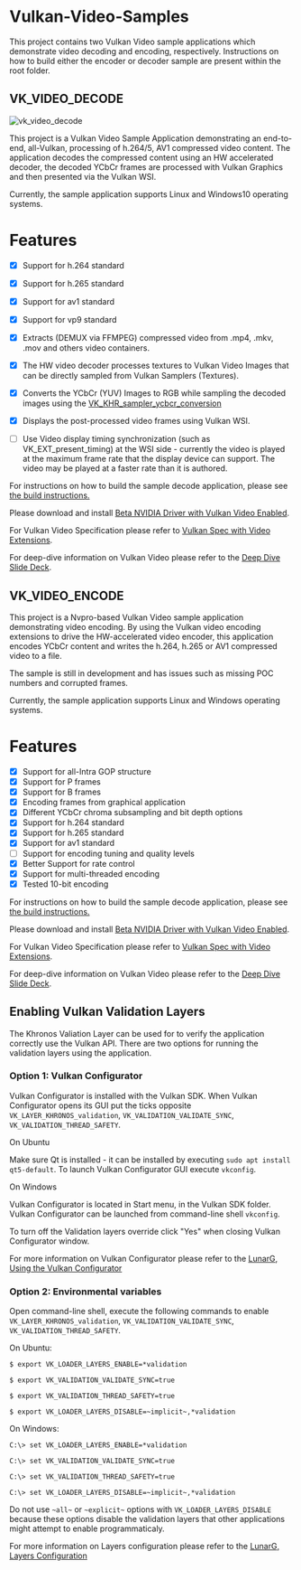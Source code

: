 # Vulkan-Video-Samples

This project contains two Vulkan Video sample applications which demonstrate video decoding and encoding, respectively. Instructions on how to build either the encoder or decoder sample are present within the root folder.

## VK_VIDEO_DECODE

![vk_video_decode](vk_video_decoder/doc/VideoDecode.png)


This project is a Vulkan Video Sample Application demonstrating an end-to-end, all-Vulkan, processing of h.264/5, AV1 compressed video content. The application decodes the compressed content using an HW accelerated decoder, the decoded YCbCr frames are processed with Vulkan Graphics and then presented via the Vulkan WSI.

Currently, the sample application supports Linux and Windows10 operating systems.


Features
========
- [x] Support for h.264 standard
- [x] Support for h.265 standard
- [x] Support for av1 standard
- [x] Support for vp9 standard
- [x] Extracts (DEMUX via FFMPEG) compressed video from .mp4, .mkv, .mov and others video containers.
- [x] The HW video decoder processes textures to Vulkan Video Images that can be directly sampled from Vulkan Samplers (Textures).
- [x] Converts the YCbCr (YUV) Images to RGB while sampling the decoded images using the [VK_KHR_sampler_ycbcr_conversion](https://www.khronos.org/registry/vulkan/specs/1.2-extensions/man/html/VK_KHR_sampler_ycbcr_conversion.html)
- [x] Displays the post-processed video frames using Vulkan WSI.
- [ ] Use Video display timing synchronization (such as VK_EXT_present_timing) at the WSI side - currently the video is played at the maximum frame rate that the display device can support. The video may be played at a faster rate than it is authored.


For instructions on how to build the sample decode application, please see [the build instructions.](https://github.com/KhronosGroup/Vulkan-Video-Samples/blob/main/BUILD.md)

Please download and install [Beta NVIDIA Driver with Vulkan Video Enabled](https://developer.nvidia.com/vulkan-driver).

For Vulkan Video Specification please refer to [Vulkan Spec with Video Extensions](https://www.khronos.org/registry/vulkan/specs/1.2-extensions/html/vkspec.html).

For deep-dive information on Vulkan Video please refer to the [Deep Dive Slide Deck](https://www.khronos.org/assets/uploads/apis/Vulkan-Video-Deep-Dive-Apr21.pdf).

## VK_VIDEO_ENCODE

This project is a Nvpro-based Vulkan Video sample application demonstrating video encoding. By using the Vulkan video encoding extensions to drive the HW-accelerated video encoder, this application encodes YCbCr content and writes the h.264, h.265 or AV1 compressed video to a file.

The sample is still in development and has issues such as missing POC numbers and corrupted frames.

Currently, the sample application supports Linux and Windows operating systems.

Features
========

- [x] Support for all-Intra GOP structure
- [x] Support for P frames
- [x] Support for B frames
- [x] Encoding frames from graphical application
- [x] Different YCbCr chroma subsampling and bit depth options
- [x] Support for h.264 standard
- [x] Support for h.265 standard
- [x] Support for av1 standard
- [ ] Support for encoding tuning and quality levels
- [x] Better Support for rate control
- [x] Support for multi-threaded encoding
- [x] Tested 10-bit encoding

For instructions on how to build the sample decode application, please see [the build instructions.](https://github.com/KhronosGroup/Vulkan-Video-Samples/blob/main/BUILD.md)

Please download and install [Beta NVIDIA Driver with Vulkan Video Enabled](https://developer.nvidia.com/vulkan-driver).

For Vulkan Video Specification please refer to [Vulkan Spec with Video Extensions](https://www.khronos.org/registry/vulkan/specs/1.3-extensions/html/vkspec.html).

For deep-dive information on Vulkan Video please refer to the [Deep Dive Slide Deck](https://www.khronos.org/assets/uploads/apis/Vulkan-Video-Deep-Dive-Apr21.pdf).

## Enabling Vulkan Validation Layers

The Khronos Valiation Layer can be used for to verify the application correctly use the Vulkan API. There are two options for running the validation layers using the application.

### Option 1: Vulkan Configurator

Vulkan Configurator is installed with the Vulkan SDK. When Vulkan Configurator opens its GUI put the ticks opposite `VK_LAYER_KHRONOS_validation`, `VK_VALIDATION_VALIDATE_SYNC`, `VK_VALIDATION_THREAD_SAFETY`.

On Ubuntu

Make sure Qt is installed - it can be installed by executing `sudo apt install qt5-default`. To launch Vulkan Configurator GUI execute `vkconfig`.

On Windows

Vulkan Configurator is located in Start menu, in the Vulkan SDK folder. Vulkan Configurator can be launched from command-line shell `vkconfig`.

To turn off the Validation layers override click "Yes" when closing Vulkan Configurator window.

For more information on Vulkan Configurator please refer to the [LunarG, Using the Vulkan Configurator](https://vulkan.lunarg.com/doc/sdk/1.3.290.0/windows/vkconfig.html)

### Option 2: Environmental variables

Open command-line shell, execute the following commands to enable `VK_LAYER_KHRONOS_validation`, `VK_VALIDATION_VALIDATE_SYNC`, `VK_VALIDATION_THREAD_SAFETY`.

On Ubuntu:

`$ export VK_LOADER_LAYERS_ENABLE=*validation`

`$ export VK_VALIDATION_VALIDATE_SYNC=true`

`$ export VK_VALIDATION_THREAD_SAFETY=true`

`$ export VK_LOADER_LAYERS_DISABLE=~implicit~,*validation`

On Windows:

`C:\> set VK_LOADER_LAYERS_ENABLE=*validation`

`C:\> set VK_VALIDATION_VALIDATE_SYNC=true`

`C:\> set VK_VALIDATION_THREAD_SAFETY=true`

`C:\> set VK_LOADER_LAYERS_DISABLE=~implicit~,*validation`

Do not use `~all~` or `~explicit~` options with `VK_LOADER_LAYERS_DISABLE` because these options disable the validation layers that other applications might attempt to enable programmaticaly.

For more information on Layers configuration please refer to the [LunarG, Layers Configuration](https://vulkan.lunarg.com/doc/sdk/latest/windows/layer_configuration.html)
